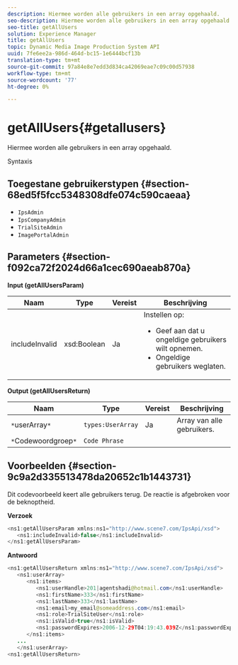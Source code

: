 ```yaml
---
description: Hiermee worden alle gebruikers in een array opgehaald.
seo-description: Hiermee worden alle gebruikers in een array opgehaald.
seo-title: getAllUsers
solution: Experience Manager
title: getAllUsers
topic: Dynamic Media Image Production System API
uuid: 7fe6ee2a-986d-464d-bc15-1e6444bcf13b
translation-type: tm+mt
source-git-commit: 97a84e8e7edd3d834ca42069eae7c09c00d57938
workflow-type: tm+mt
source-wordcount: '77'
ht-degree: 0%

---
```



# getAllUsers{#getallusers}

Hiermee worden alle gebruikers in een array opgehaald.

Syntaxis

## Toegestane gebruikerstypen {#section-68ed5f5fcc5348308dfe074c590caeaa}

* `IpsAdmin`
* `IpsCompanyAdmin`
* `TrialSiteAdmin`
* `ImagePortalAdmin`

## Parameters {#section-f092ca72f2024d66a1cec690aeab870a}

**Input (getAllUsersParam)**

<table id="table_1FE6DDADBD134E6D8BD4B52F1EAD2E85"> 
 <thead> 
  <tr> 
   <th colname="col1" class="entry"> Naam </th> 
   <th colname="col2" class="entry"> Type </th> 
   <th colname="col3" class="entry"> Vereist </th> 
   <th colname="col4" class="entry"> Beschrijving </th> 
  </tr> 
 </thead>
 <tbody> 
  <tr> 
   <td colname="col1"> <span class="codeph"> <span class="varname"> includeInvalid</span> </span> </td> 
   <td colname="col2"> <span class="codeph"> xsd:Boolean</span> </td> 
   <td colname="col3"> Ja </td> 
   <td colname="col4">Instellen op: 
    <ul id="ul_FB9F59A8293B4CCA98E42EBF8412C77B"> 
     <li id="li_3C2E6C4D3478411FA1A34D5CBFFC8108"><span class="codeph"> Geef </span> aan dat u ongeldige gebruikers wilt opnemen. </li> 
     <li id="li_7FCA0DE4BE2248A690076FEC6854F5CE"><span class="codeph"> Ongeldige gebruikers </span> weglaten. </li> 
    </ul> </td> 
  </tr> 
 </tbody> 
</table>

**Output (getAllUsersReturn)**

| Naam | Type | Vereist | Beschrijving |
|---|---|---|---|
| `*`userArray`*` | `types:UserArray` | Ja | Array van alle gebruikers. |
| `*`Codewoordgroep`*` | `Code Phrase` |  |  |

## Voorbeelden {#section-9c9a2d335513478da20652c1b1443731}

Dit codevoorbeeld keert alle gebruikers terug. De reactie is afgebroken voor de beknoptheid.

**Verzoek**

```java
<ns1:getAllUsersParam xmlns:ns1="http://www.scene7.com/IpsApi/xsd">
   <ns1:includeInvalid>false</ns1:includeInvalid>
</ns1:getAllUsersParam>
```

**Antwoord**

```java
<ns1:getAllUsersReturn xmlns:ns1="http://www.scene7.com/IpsApi/xsd">
   <ns1:userArray>
      <ns1:items>
         <ns1:userHandle>201|agentshadi@hotmail.com</ns1:userHandle>
         <ns1:firstName>333</ns1:firstName>
         <ns1:lastName>333</ns1:lastName>
         <ns1:email>my_email@someaddress.com</ns1:email>
         <ns1:role>TrialSiteUser</ns1:role>
         <ns1:isValid>true</ns1:isValid>
         <ns1:passwordExpires>2006-12-29T04:19:43.039Z</ns1:passwordExpires>
      </ns1:items>
   ...
   </ns1:userArray>
<ns1:getAllUsersReturn>
```

